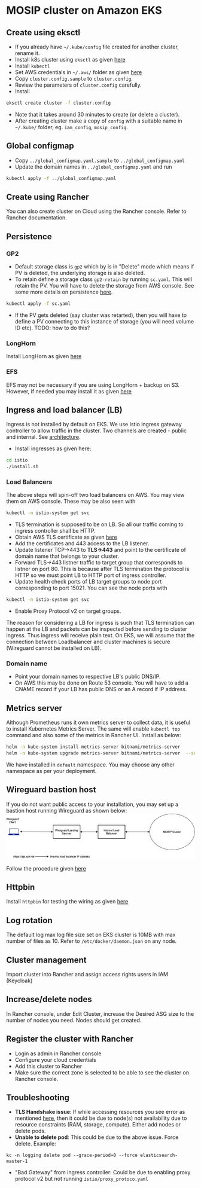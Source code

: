 # MOSIP cluster on Amazon EKS

## Create using eksctl
* If you already have `~/.kube/config` file created for another cluster, rename it.
* Install k8s cluster using `eksctl` as given [here](https://docs.aws.amazon.com/eks/latest/userguide/eksctl.html)
* Install `kubectl`
* Set AWS credentials in `~/.aws/` folder as given [here](https://docs.aws.amazon.com/cli/latest/userguide/cli-configure-files.html)
* Copy `cluster.config.sample` to `cluster.config`.  
* Review the parameters of `cluster.config` carefully.
* Install
```sh
eksctl create cluster -f cluster.config
```
* Note that it takes around 30 minutes to create (or delete a cluster).
* After creating cluster make a copy of `config` with a suitable name in `~/.kube/` folder, eg. `iam_config`, `mosip_config`.

## Global configmap
* Copy `../global_configmap.yaml.sample` to `../global_configmap.yaml`  
* Update the domain names in `../global_configmap.yaml` and run
```sh
kubectl apply -f ../global_configmap.yaml
```
## Create using Rancher
You can also create cluster on Cloud using the Rancher console.  Refer to Rancher documentation.

## Persistence
### GP2 
* Default storage class is `gp2` which by is in "Delete" mode which means if PV is deleted, the underlying storage is also deleted.  
* To retain define a storage class `gp2-retain` by running `sc.yaml`. This will retain the PV. You will have to delete the storage from AWS console.  See some more details on persistence [here](../../docs/persistence.md).
```sh
kubectl apply -f sc.yaml
```
* If the PV gets deleted (say cluster was retarted), then you will have to define a PV connecting to this instance of storage (you will need volume ID etc). TODO: how to do this?

### LongHorn
Install LongHorn as given [here](../longhorn/README.md)

### EFS
EFS may not be necessary if you are using LongHorn + backup on S3. However, if needed you may install it as given [here](efs/README.md)

## Ingress and load balancer (LB)
Ingress is not installed by default on EKS. We use Istio ingress gateway controller to allow traffic in the cluster. Two channels are created - public and internal. See [architecture](../../docs/images/deployment_architecture.png).
* Install ingresses as given here:
```sh
cd istio
./install.sh
```
### Load Balancers
The above steps will spin-off two load balancers on AWS. You may view them on AWS console.  These may be also seen with
```sh
kubectl -n istio-system get svc
```
* TLS termination is supposed to be on LB.  So all our traffic coming to ingress controller shall be HTTP.
* Obtain AWS TLS certificate as given [here](https://docs.aws.amazon.com/acm/latest/userguide/dns-validation.html) 
* Add the certificates and 443 access to the LB listener.
* Update listener TCP->443 to **TLS->443** and point to the certificate of domain name that belongs to your cluster.
* Forward TLS->443 listner traffic to target group that corresponds to listner on port 80. This is because after TLS termination the protocol is HTTP so we must point LB to HTTP port of ingress controller.
* Update health check ports of LB target groups to node port corresponding to port 15021. You can see the node ports with
```sh
kubectl -n istio-system get svc
```
* Enable Proxy Protocol v2 on target groups.

The reason for considering a LB for ingress is such that TLS termination can happen at the LB and packets can be inspected before sending to cluster ingress.  Thus ingress will receive plain text. On EKS, we will assume that the connection between Loadbalancer and cluster machines is secure (Wireguard cannot be installed on LB).

### Domain name
* Point your domain names to respective LB's public DNS/IP. 
* On AWS this may be done on Route 53 console.  You will have to add a CNAME record if your LB has public DNS or an A record if IP address.

## Metrics server
Although Prometheus runs it own metrics server to collect data, it is useful to install Kubernetes Metrics Server.  The same will enable `kubectl top` command and also some of the metrics in Rancher UI. Install as below:
```sh
helm -n kube-system install metrics-server bitnami/metrics-server 
helm -n kube-system upgrade metrics-server bitnami/metrics-server  --set apiService.create=true
``` 
We have installed in `default` namespace.  You may choose any other namespace as per your deployment.

## Wireguard bastion host
If you do not want public access to your installation, you may set up a bastion host running Wireguard as shown below:
![](../../docs/images/wireguard_landing.jpg)

Follow the procedure given [here](../../docs/wireguard_bastion.md)

## Httpbin
Install `httpbin` for testing the wiring as given [here](../../utils/httpbin/README.md)

## Log rotation
The default log max log file size set on EKS cluster is 10MB with max number of files as 10.  Refer to `/etc/docker/daemon.json` on any node. 

## Cluster management
Import cluster into Rancher and assign access rights users in IAM (Keycloak)

## Increase/delete nodes
In Rancher console, under Edit Cluster, increase the Desired ASG size to the number of nodes you need.  Nodes should get created.  

## Register the cluster with Rancher
* Login as admin in Rancher console 
* Configure your cloud credentials
* Add this cluster to Rancher  
* Make sure the correct zone is selected to be able to see the cluster on Rancher console.  

## Troubleshooting
* **TLS Handshake issue**: If while accessing resources you see error as mentioned [here](https://stackoverflow.com/questions/51302515/kubernetes-net-http-tls-handshake-timeout-when-fetching-logs-baremetal), then it could be due to node(s) not availability due to resource constraints (RAM, storage, compute).  Either add nodes or delete pods.
* **Unable to delete pod**: This could be due to the above issue.  Force delete.  Example:
```
kc -n logging delete pod --grace-period=0 --force elasticsearch-master-1
```
* "Bad Gateway" from ingress controller:  Could be due to enabling proxy protocol v2 but not running `istio/proxy_protoco.yaml` 
